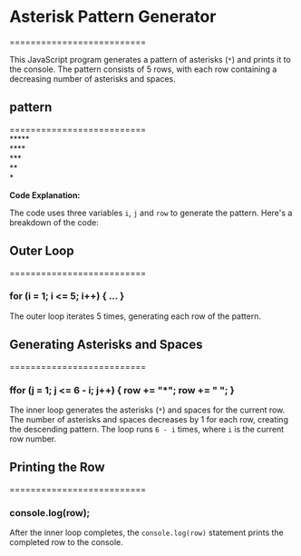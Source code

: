 # Asterisk Pattern Generator
==========================

This JavaScript program generates a pattern of asterisks (`*`) and prints it to the console. The pattern consists of 5 rows, with each row containing a decreasing number of asterisks and spaces.

## pattern
==========================
   </br >
 *****</br>
 ****</br>
 ***</br>
 **</br>
 *</br>

 **Code Explanation:**

The code uses three variables `i`, `j` and `row` to generate the pattern. Here's a breakdown of the code:
## Outer Loop
==========================

### for (i = 1; i <= 5; i++) { ... } 
The outer loop iterates 5 times, generating each row of the pattern.

## Generating Asterisks and Spaces
==========================
### ffor (j = 1; j <= 6 - i; j++) { row += "*"; row += " "; }
The inner loop generates the asterisks (`*`) and spaces for the current row. The number of asterisks and spaces decreases by 1 for each row, creating the descending pattern. The loop runs `6 - i` times, where `i` is the current row number.

## Printing the Row
==========================
### console.log(row);
After the inner loop completes, the `console.log(row)` statement prints the completed row to the console.
